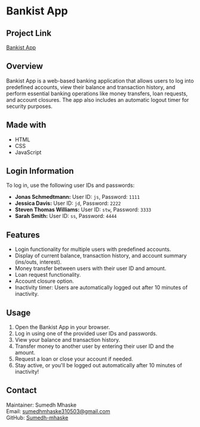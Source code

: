 <h1>Bankist App</h1>
<h2>Project Link</h2>
<a href="bankist-application-git-main-sumedh-mhaskes-projects.vercel.app">Bankist App</a>

<h2>Overview</h2>
<p>
    Bankist App is a web-based banking application that allows users to log into predefined accounts, view their balance and transaction history, and perform essential banking operations like money transfers, loan requests, and account closures. The app also includes an automatic logout timer for security purposes.
</p>

<h2>Made with</h2>
<ul>
    <li>HTML</li>
    <li>CSS</li>
    <li>JavaScript</li>
</ul>

<h2>Login Information</h2>
<p>To log in, use the following user IDs and passwords:</p>
<ul>
    <li><strong>Jonas Schmedtmann:</strong> User ID: <code>js</code>, Password: <code>1111</code></li>
    <li><strong>Jessica Davis:</strong> User ID: <code>jd</code>, Password: <code>2222</code></li>
    <li><strong>Steven Thomas Williams:</strong> User ID: <code>stw</code>, Password: <code>3333</code></li>
    <li><strong>Sarah Smith:</strong> User ID: <code>ss</code>, Password: <code>4444</code></li>
</ul>

<h2>Features</h2>
<ul>
    <li>Login functionality for multiple users with predefined accounts.</li>
    <li>Display of current balance, transaction history, and account summary (ins/outs, interest).</li>
    <li>Money transfer between users with their user ID and amount.</li>
    <li>Loan request functionality.</li>
    <li>Account closure option.</li>
    <li>Inactivity timer: Users are automatically logged out after 10 minutes of inactivity.</li>
</ul>

<h2>Usage</h2>
<ol>
    <li>Open the Bankist App in your browser.</li>
    <li>Log in using one of the provided user IDs and passwords.</li>
    <li>View your balance and transaction history.</li>
    <li>Transfer money to another user by entering their user ID and the amount.</li>
    <li>Request a loan or close your account if needed.</li>
    <li>Stay active, or you'll be logged out automatically after 10 minutes of inactivity!</li>
</ol>

<h2>Contact</h2>
<p>
    Maintainer: Sumedh Mhaske<br>
    Email: <a href="mailto:sumedhmhaske310503@gmail.com">sumedhmhaske310503@gmail.com</a><br>
    GitHub: <a href="https://github.com/Sumedh-mhaske">Sumedh-mhaske</a>
</p>

